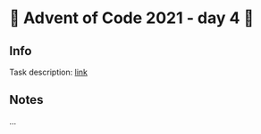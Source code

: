 # 🎄 Advent of Code 2021 - day 4 🎄

## Info

Task description: [link](https://adventofcode.com/2021/day/4)

## Notes

...

